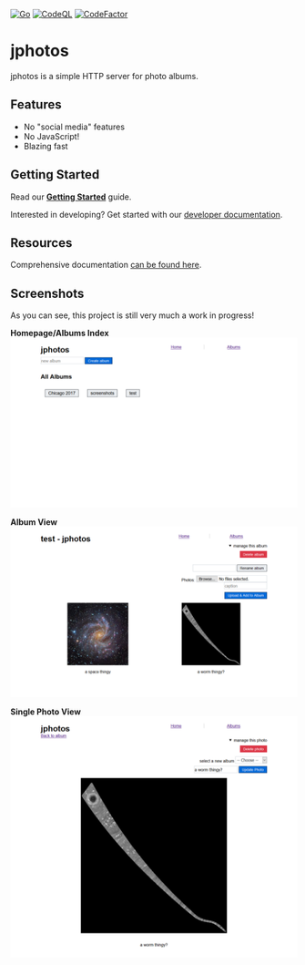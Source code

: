 [![Go](https://github.com/prplecake/jphotos/actions/workflows/go.yml/badge.svg)](https://github.com/prplecake/jphotos/actions/workflows/go.yml)
[![CodeQL](https://github.com/prplecake/jphotos/actions/workflows/codeql-analysis.yml/badge.svg)](https://github.com/prplecake/jphotos/actions/workflows/codeql-analysis.yml)
[![CodeFactor](https://www.codefactor.io/repository/github/prplecake/jphotos/badge)](https://www.codefactor.io/repository/github/prplecake/jphotos)

# jphotos

jphotos is a simple HTTP server for photo albums.

## Features

* No "social media" features
* No JavaScript!
* Blazing fast

## Getting Started

Read our [**Getting Started**][getting-started] guide.

Interested in developing? Get started with our [developer documentation][dev-docs].

[getting-started]:https://github.com/prplecake/jphotos/wiki/Getting-Started
[dev-docs]:https://github.com/prplecake/jphotos/wiki/Developing:-Getting-Started

## Resources

Comprehensive documentation [can be found here][wiki].

[wiki]:https://github.com/prplecake/jphotos/wiki

## Screenshots

As you can see, this project is still very much a work in progress!

**Homepage/Albums Index**
![albums index](assets/screenshots/albums-index.png)

**Album View**
![album view](assets/screenshots/album-view.png)

**Single Photo View**
![single photo view](assets/screenshots/single-photo-view.png)
